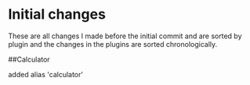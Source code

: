 # Initial changes

These are all changes I made before the initial commit and are sorted by plugin and the changes in the plugins are sorted chronologically.

##Calculator

added alias 'calculator'
